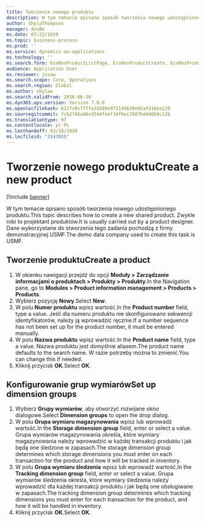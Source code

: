 ```yaml
---
title: Tworzenie nowego produktu
description: W tym temacie opisano sposób tworzenia nowego udostępnionego produktu.
author: ShylaThompson
manager: AnnBe
ms.date: 07/22/2019
ms.topic: business-process
ms.prod: ''
ms.service: dynamics-ax-applications
ms.technology: ''
ms.search.form: EcoResProductListPage, EcoResProductCreate, EcoResProductDetails, EcoResProductInventoryDimensionGroups
audience: Application User
ms.reviewer: josaw
ms.search.scope: Core, Operations
ms.search.region: Global
ms.author: shylaw
ms.search.validFrom: 2016-06-30
ms.dyn365.ops.version: Version 7.0.0
ms.openlocfilehash: 611fc0cff7fe2d580e971149630e92afd16be228
ms.sourcegitcommit: fcb27d6a46cd544feef34f6ec7607bdd46b0c12b
ms.translationtype: HT
ms.contentlocale: pl-PL
ms.lasthandoff: 03/18/2020
ms.locfileid: "3147855"
---
```

# <a name="create-a-new-product"></a><span data-ttu-id="05e81-103">Tworzenie nowego produktu</span><span class="sxs-lookup"><span data-stu-id="05e81-103">Create a new product</span></span>

[!include [banner](../../includes/banner.md)]

<span data-ttu-id="05e81-104">W tym temacie opisano sposób tworzenia nowego udostępnionego produktu.</span><span class="sxs-lookup"><span data-stu-id="05e81-104">This topic describes how to create a new shared product.</span></span> <span data-ttu-id="05e81-105">Zwykle robi to projektant produktów.</span><span class="sxs-lookup"><span data-stu-id="05e81-105">It is usually carried out by a product designer.</span></span> <span data-ttu-id="05e81-106">Dane wykorzystane do stworzenia tego zadania pochodzą z firmy demonstracyjnej USMF.</span><span class="sxs-lookup"><span data-stu-id="05e81-106">The demo data company used to create this task is USMF.</span></span>


## <a name="create-a-product"></a><span data-ttu-id="05e81-107">Tworzenie produktu</span><span class="sxs-lookup"><span data-stu-id="05e81-107">Create a product</span></span>
1. <span data-ttu-id="05e81-108">W okienku nawigacji przejdź do opcji **Moduły > Zarządzanie informacjami o produktach > Produkty > Produkty**.</span><span class="sxs-lookup"><span data-stu-id="05e81-108">In the Navigation pane, go to **Modules > Product information management > Products > Products**.</span></span>
2. <span data-ttu-id="05e81-109">Wybierz pozycję **Nowy**.</span><span class="sxs-lookup"><span data-stu-id="05e81-109">Select **New**.</span></span>
3. <span data-ttu-id="05e81-110">W polu **Numer produktu** wpisz wartość.</span><span class="sxs-lookup"><span data-stu-id="05e81-110">In the **Product number** field, type a value.</span></span> <span data-ttu-id="05e81-111">Jeśli dla numeru produktu nie skonfigurowano sekwencji identyfikatorów, należy ją wprowadzić ręcznie.</span><span class="sxs-lookup"><span data-stu-id="05e81-111">If a number sequence has not been set up for the product number, it must be entered manually.</span></span>  
4. <span data-ttu-id="05e81-112">W polu **Nazwa produktu** wpisz wartość.</span><span class="sxs-lookup"><span data-stu-id="05e81-112">In the **Product name** field, type a value.</span></span> <span data-ttu-id="05e81-113">Nazwa produktu jest domyślnie aliasem.</span><span class="sxs-lookup"><span data-stu-id="05e81-113">The product name defaults to the search name.</span></span> <span data-ttu-id="05e81-114">W razie potrzeby można to zmienić.</span><span class="sxs-lookup"><span data-stu-id="05e81-114">You can change this if needed.</span></span>  
5. <span data-ttu-id="05e81-115">Kliknij przycisk **OK**.</span><span class="sxs-lookup"><span data-stu-id="05e81-115">Select **OK**.</span></span>

## <a name="set-up-dimension-groups"></a><span data-ttu-id="05e81-116">Konfigurowanie grup wymiarów</span><span class="sxs-lookup"><span data-stu-id="05e81-116">Set up dimension groups</span></span>
1. <span data-ttu-id="05e81-117">Wybierz **Grupy wymiarów**, aby otworzyć rozwijane okno dialogowe.</span><span class="sxs-lookup"><span data-stu-id="05e81-117">Select **Dimension groups** to open the drop dialog.</span></span>
2. <span data-ttu-id="05e81-118">W polu **Grupa wymiaru magazynowania** wpisz lub wprowadź wartość.</span><span class="sxs-lookup"><span data-stu-id="05e81-118">In the **Storage dimension group** field, enter or select a value.</span></span> <span data-ttu-id="05e81-119">Grupa wymiarów magazynowania określa, które wymiary magazynowania należy wprowadzić w każdej transakcji produktu i jak będą one śledzone w zapasach.</span><span class="sxs-lookup"><span data-stu-id="05e81-119">The storage dimension group determines which storage dimensions you must enter on each transaction for the product and how it will be tracked in inventory.</span></span>  
3. <span data-ttu-id="05e81-120">W polu **Grupa wymiaru śledzenia** wpisz lub wprowadź wartość.</span><span class="sxs-lookup"><span data-stu-id="05e81-120">In the **Tracking dimension group** field, enter or select a value.</span></span> <span data-ttu-id="05e81-121">Grupa wymiarów śledzenia określa, które wymiary śledzenia należy wprowadzić dla każdej transakcji produktu i jak będą one obsługiwane w zapasach.</span><span class="sxs-lookup"><span data-stu-id="05e81-121">The tracking dimension group determines which tracking dimensions you must enter for each transaction for the product, and how it will be handled in inventory.</span></span>  
4. <span data-ttu-id="05e81-122">Kliknij przycisk **OK**.</span><span class="sxs-lookup"><span data-stu-id="05e81-122">Select **OK**.</span></span>

